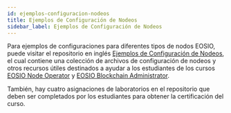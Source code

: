 ```yaml
---
id: ejemplos-configuracion-nodeos
title: Ejemplos de Configuración de Nodeos 
sidebar_label: Ejemplos de Configuración de Nodeos 
---
```


Para ejemplos de configuraciones para diferentes tipos de nodos EOSIO, puede visitar el repositorio en inglés [Ejemplos de Configuración de Nodeos](https://github.com/eoscostarica/sample-nodeos-configs), el cual contiene una colección de archivos de configuración de nodeos y otros recursos útiles destinados a ayudar a los estudiantes de los cursos [EOSIO Node Operator](https://training.eos.io/courses/eosio-node-operator) y [EOSIO Blockchain Administrator](https://training.eos.io/courses/eosio-blockchain-adminstrator).

También, hay cuatro asignaciones de laboratorios en el repositorio que deben ser completados por los estudiantes para obtener la certificación del curso.
